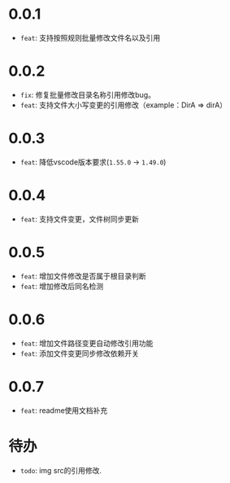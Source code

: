 # 0.0.1
- `feat`: 支持按照规则批量修改文件名以及引用
# 0.0.2
- `fix`: 修复批量修改目录名称引用修改bug。
- `feat`: 支持文件大小写变更的引用修改（example：DirA => dirA）
# 0.0.3 
- `feat`: 降低vscode版本要求(`1.55.0` -> `1.49.0`)
# 0.0.4
- `feat`: 支持文件变更，文件树同步更新
# 0.0.5
- `feat`: 增加文件修改是否属于根目录判断
- `feat`: 增加修改后同名检测

# 0.0.6
- `feat`: 增加文件路径变更自动修改引用功能
- `feat`: 添加文件变更同步修改依赖开关
# 0.0.7
- `feat`: readme使用文档补充
# 待办
- `todo`: img src的引用修改.

